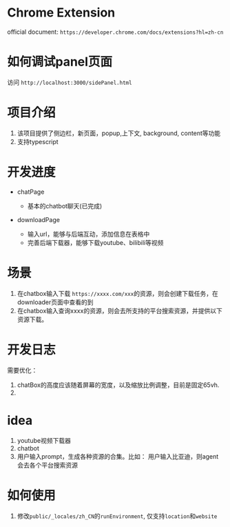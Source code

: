 # Chrome Extension

official document: `https://developer.chrome.com/docs/extensions?hl=zh-cn`

# 如何调试panel页面
访问 `http://localhost:3000/sidePanel.html`

# 项目介绍
1. 该项目提供了侧边栏，新页面，popup,上下文, background, content等功能
2. 支持typescript


# 开发进度

- chatPage
    - 基本的chatbot聊天(已完成)

- downloadPage
    - 输入url，能够与后端互动，添加信息在表格中
    - 完善后端下载器，能够下载youtube、bilibili等视频


# 场景
1. 在chatbox输入下载 `https://xxxx.com/xxx`的资源，则会创建下载任务，在downloader页面中查看的到
2. 在chatbox输入查询xxxx的资源，则会去所支持的平台搜索资源，并提供以下资源下载。

# 开发日志

需要优化：

1. chatBox的高度应该随着屏幕的宽度，以及缩放比例调整，目前是固定65vh.
2. 

# idea

1. youtube视频下载器
2. chatbot
3. 用户输入prompt，生成各种资源的合集。比如： 用户输入比亚迪，则agent会去各个平台搜索资源



# 如何使用

1. 修改`public/_locales/zh_CN`的`runEnvironment`, 仅支持`location`和`website`
